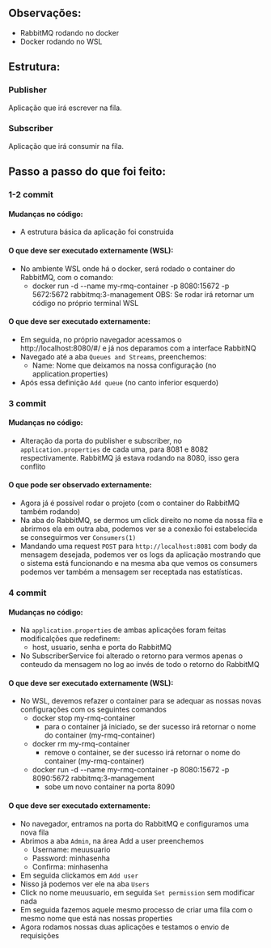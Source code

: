 ## Observações:
* RabbitMQ rodando no docker
* Docker rodando no WSL

## Estrutura:
### Publisher
Aplicação que irá escrever na fila.
### Subscriber
Aplicação que irá consumir na fila.

## Passo a passo do que foi feito:
### 1-2 commit
#### Mudanças no código:
* A estrutura básica da aplicação foi construida
#### O que deve ser executado externamente (WSL):
* No ambiente WSL onde há o docker, será rodado o container do RabbitMQ, com o comando:
  * docker run -d --name my-rmq-container -p 8080:15672 -p 5672:5672 rabbitmq:3-management
    OBS: Se rodar irá retornar um código no próprio terminal WSL
#### O que deve ser executado externamente:
* Em seguida, no próprio navegador acessamos o http://localhost:8080/#/ e já nos deparamos com a interface RabbitNQ
* Navegado até a aba `Queues and Streams`, preenchemos:
  * Name: Nome que deixamos na nossa configuração (no application.properties)
* Após essa definição `Add queue` (no canto inferior esquerdo)

### 3 commit
#### Mudanças no código:
* Alteração da porta do publisher e subscriber, no `application.properties` de cada uma, para 8081 e 8082 respectivamente. RabbitMQ já estava rodando na 8080, isso gera conflito
#### O que pode ser observado externamente:
* Agora já é possível rodar o projeto (com o container do RabbitMQ também rodando)
* Na aba do RabbitMQ, se dermos um click direito no nome da nossa fila e abrirmos ela em outra aba, podemos ver se a conexão foi estabelecida se conseguirmos ver `Consumers(1)`
* Mandando uma request `POST` para `http://localhost:8081` com body da mensagem desejada, podemos ver os logs da aplicação mostrando que o sistema está funcionando e na mesma aba que vemos os consumers podemos ver também a mensagem ser receptada nas estatísticas.

### 4 commit
#### Mudanças no código:
* Na `application.properties` de ambas aplicações foram feitas modificalções que redefinem:
  * host, usuario, senha e porta do RabbitMQ
* No SubscriberService foi alterado o retorno para vermos apenas o conteudo da mensagem no log ao invés de todo o retorno do RabbitMQ
#### O que deve ser executado externamente (WSL):
* No WSL, devemos refazer o container para se adequar as nossas novas configurações com os seguintes comandos
  * docker stop my-rmq-container
    - para o container já iniciado, se der sucesso irá retornar o nome do container (my-rmq-container)
  * docker rm my-rmq-container
    - remove o container, se der sucesso irá retornar o nome do container (my-rmq-container)
  * docker run -d --name my-rmq-container -p 8080:15672 -p 8090:5672 rabbitmq:3-management
    - sobe um novo container na porta 8090
#### O que deve ser executado externamente:
* No navegador, entramos na porta do RabbitMQ e configuramos uma nova fila
* Abrimos a aba `Admin`, na área Add a user preenchemos
  * Username: meuusuario
  * Password: minhasenha
  * Confirma: minhasenha
* Em seguida clickamos em `Add user`
* Nisso já podemos ver ele na aba `Users`
* Click no nome meuusuario, em seguida `Set permission` sem modificar nada
* Em seguida fazemos aquele mesmo processo de criar uma fila com o mesmo nome que está nas nossas properties
* Agora rodamos nossas duas aplicações e testamos o envio de requisições
